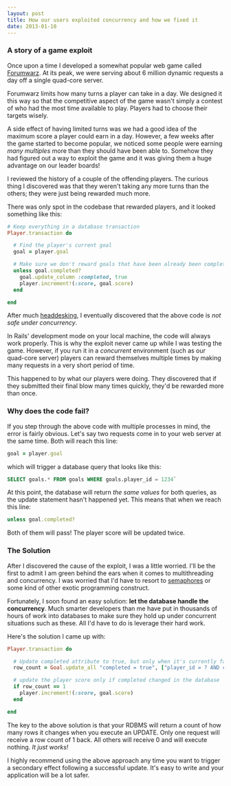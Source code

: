 ```yaml
---
layout: post
title: How our users exploited concurrency and how we fixed it
date: 2013-01-10
---
```


### A story of a game exploit

Once upon a time I developed a somewhat popular web game called [Forumwarz](http://www.forumwarz.com/). At its peak, we were serving about 6 million dynamic requests a day off a single quad-core server.

Forumwarz limits how many turns a player can take in a day. We designed it this way so that the competitive aspect of the game wasn't simply a contest of who had the most time available to play. Players had to choose their targets wisely.

A side effect of having limited turns was we had a good idea of the maximum score a player could earn in a day. However, a few weeks after the game started to become popular, we noticed some people were earning *many multiples* more than they should have been able to. Somehow they had figured out a way to exploit the game and it was giving them a huge advantage on our leader boards!

I reviewed the history of a couple of the offending players. The curious thing I discovered was that they weren't taking any more turns than the others; they were just being rewarded much more.

There was only spot in the codebase that rewarded players, and it looked something like this:

```ruby
# Keep everything in a database transaction
Player.transaction do

  # Find the player's current goal
  goal = player.goal

  # Make sure we don't reward goals that have been already been completed
  unless goal.completed?
    goal.update_column :completed, true
    player.increment!(:score, goal.score)
  end

end
```

After much [headdesking](http://www.urbandictionary.com/define.php?term=headdesk), I eventually discovered that the above code is *not safe under concurrency*.

In Rails' development mode on your local machine, the code will always work properly. This is why the exploit never came up while I was testing the game. However, if you run it in a *concurrent* environment (such as our quad-core server) players can reward themselves multiple times by making many requests in a very short period of time.

This happened to by what our players were doing. They discovered that if they submitted their final blow many times quickly, they'd be rewarded more than once.

### Why does the code fail?

If you step through the above code with multiple processes in mind, the error is fairly obvious. Let's say two requests come in to your web server at the same time. Both will reach this line:


```ruby
goal = player.goal
```

which will trigger a database query that looks like this:

```sql
SELECT goals.* FROM goals WHERE goals.player_id = 1234`
```

At this point, the database will return *the same values* for both queries, as the update statement hasn't happened yet. This means that when we reach this line:


```ruby
unless goal.completed?
```

Both of them will pass! The player score will be updated twice.


### The Solution

After I discovered the cause of the exploit, I was a little worried. I'll be the first to admit I am green behind the ears when it comes to multithreading and concurrency. I was worried that I'd have to resort to [semaphores][1] or some kind of other exotic programming construct.

Fortunately, I soon found an easy solution: **let the database handle the concurrency**. Much smarter developers than me have put in thousands of hours of work into databases to make sure they hold up under concurrent situations such as these. All I'd have to do is leverage their hard work.

Here's the solution I came up with:


```ruby
Player.transaction do

  # Update completed attribute to true, but only when it's currently false
  row_count = Goal.update_all "completed = true", ["player_id = ? AND completed = false", player.id]

  # update the player score only if completed changed in the database
  if row_count == 1
    player.increment!(:score, goal.score)
  end

end
```

The key to the above solution is that your RDBMS will return a count of how many rows it changes when you execute an UPDATE. Only one request will receive a row count of 1 back. All others will receive 0 and will execute nothing. *It just works!*

I highly recommend using the above approach any time you want to trigger a secondary effect following a successful update. It's easy to write and your application will be a lot safer.

[1]: http://en.wikipedia.org/wiki/Semaphore_(programming)
